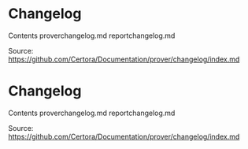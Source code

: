 # Changelog

Contents
proverchangelog.md
reportchangelog.md

Source: https://github.com/Certora/Documentation/prover/changelog/index.md

# Changelog

Contents
proverchangelog.md
reportchangelog.md

Source: https://github.com/Certora/Documentation/prover/changelog/index.md
